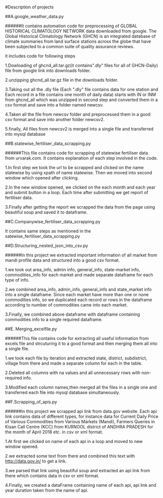 #Description of projects

##A.google_weather_data.py

######It contains automation code for preprocessing of GLOBAL HISTORICAL CLIMATOLOGY NETWORK data downloaded from google. The Global Historical Climatology Network (GHCN) is an integrated database of climate summaries from land surface stations across the globe that have been subjected to a common suite of quality assurance reviews.<br/>

it includes code for following steps <br/>

1.Dowloading of ghcnd_all.tar.gz(it contains".dly" files for all of GHCN-Daily) file from google link into downloads folder. <br/>

2.unzipping ghcnd_all.tar.gz file in the downloads folder. <br/>

3.Taking out all the .dly file (Each ".dly" file contains data for one station and Each record in a file contains one month of daily data) starts with IN or INM from ghcnd_all which was unzipped in second step and converted them in a csv format and save into a folder named newcsv. <br/>

4.Taken all the file from newcsv folder and preprocessed them in a good csv format and save into another folder newcsv2. <br/>

5.finally, All files from newcsv2 is merged into a single file and transferred into mysql database <br/>


##B.statewise_fertiliser_data_scrapping.py <br/>

######This file contains code for scrapping of statewise fertiliser data from urvarak.com. It contains explanation of each step involved in the code.<br/>

1.In first step we took the url to be scrapped and clicked on the name statewise by using xpath of name statewise. Then we moved into second window which opened after clicking. <br/> 

2.In the new window opened, we clicked on the each month and each year and submit button in a loop. Each time after submitting we get report of fertiliser data. <br/>

3.Finally after getting the report we scrapped the data from the page using beautiful soup and saved it to dataframe. <br/>


##C.Companywise_fertiliser_data_scrapping.py </br>

It contains same steps as mentioned in the satewise_fertiliser_data_scrapping.py <br/>


##D.Structuring_nested_json_into_csv.py <br/>

######In this project we extracted important information of all market from mandi profile data and structured into a good csv format. <br/>

1.we took out area_info, admin info, general_info, state-market info, commodities_info for each market and made separate dataframe for each type of info.<br/>

2.we combined area_info, admin_info, general_info and state_market info into a single dataframe. Since each market have more than one or none commodities info, so we duplicated each record or rows in the dataframe according to number of commodities came into each market.<br/>

3.Finally, we combined above dataframe with dataframe containing commodities info to a single required dataframe.<br/>


##E. Merging_excelfile.py</br>

######This file contains code for extracting all useful information from excels file and strcuturing it to a good format and then merging them all into a single file.<br/>

1.we took each file by iteration and extracted state, district, subdistrict, village from there and made a separate column for each in the table.<br/>

2.Deleted all columns with na values and all unnecessary rows with non-required info.<br/>

3.Modified each column names,then merged all the files in a single one and transferred each file into mysql database simultaneously.<br/>


##F.Scrapping_of_apis.py <br/>

######In this project we scrapped api link from data.gov website. Each api link contains data of different types, for instance data for Current Daily Price of Various Commodities from Various Markets (Mandi), Farmers Queries in Kisan Call Centre (KCC) from KURNOOL district of ANDHRA PRADESH for the month of April 2018 etc. in csv or xml format.<br/>

1.At first we clicked on name of each api in a loop and moved to new window opened.<br/>

2.we extracted some text from there and combined this text with http://data.gov.in/ to get a link. <br/>

3.we parsed that link using beautiful soup and extracted an api link from there which contains data in csv or xml format.<br/>

4.Finally, we created a dataFrame containing name of each api, api link and year duration taken from the name of api. <br/>


